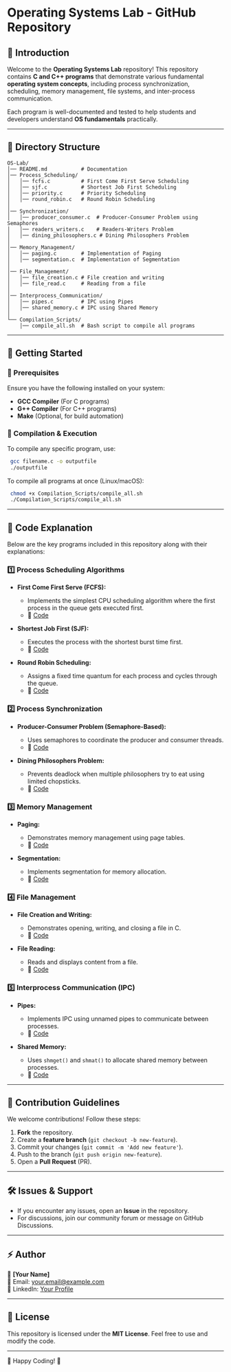 # Operating Systems Lab - GitHub Repository

## 📌 Introduction
Welcome to the **Operating Systems Lab** repository! This repository contains **C and C++ programs** that demonstrate various fundamental **operating system concepts**, including process synchronization, scheduling, memory management, file systems, and inter-process communication.

Each program is well-documented and tested to help students and developers understand **OS fundamentals** practically.

---

## 📂 Directory Structure
```
OS-Lab/
│── README.md           # Documentation
│── Process_Scheduling/
│   │── fcfs.c          # First Come First Serve Scheduling
│   │── sjf.c           # Shortest Job First Scheduling
│   │── priority.c      # Priority Scheduling
│   │── round_robin.c   # Round Robin Scheduling
│
│── Synchronization/
│   │── producer_consumer.c  # Producer-Consumer Problem using Semaphores
│   │── readers_writers.c    # Readers-Writers Problem
│   │── dining_philosophers.c # Dining Philosophers Problem
│
│── Memory_Management/
│   │── paging.c        # Implementation of Paging
│   │── segmentation.c  # Implementation of Segmentation
│
│── File_Management/
│   │── file_creation.c # File creation and writing
│   │── file_read.c     # Reading from a file
│
│── Interprocess_Communication/
│   │── pipes.c         # IPC using Pipes
│   │── shared_memory.c # IPC using Shared Memory
│
└── Compilation_Scripts/
    │── compile_all.sh  # Bash script to compile all programs
```

---

## 🚀 Getting Started

### 🔹 Prerequisites
Ensure you have the following installed on your system:
- **GCC Compiler** (For C programs)
- **G++ Compiler** (For C++ programs)
- **Make** (Optional, for build automation)

### 🔹 Compilation & Execution
To compile any specific program, use:
```bash
 gcc filename.c -o outputfile
 ./outputfile
```
To compile all programs at once (Linux/macOS):
```bash
 chmod +x Compilation_Scripts/compile_all.sh
 ./Compilation_Scripts/compile_all.sh
```

---

## 📜 Code Explanation
Below are the key programs included in this repository along with their explanations:

### **1️⃣ Process Scheduling Algorithms**
- **First Come First Serve (FCFS):**
  - Implements the simplest CPU scheduling algorithm where the first process in the queue gets executed first.
  - 📄 [Code](Process_Scheduling/fcfs.c)

- **Shortest Job First (SJF):**
  - Executes the process with the shortest burst time first.
  - 📄 [Code](Process_Scheduling/sjf.c)

- **Round Robin Scheduling:**
  - Assigns a fixed time quantum for each process and cycles through the queue.
  - 📄 [Code](Process_Scheduling/round_robin.c)

### **2️⃣ Process Synchronization**
- **Producer-Consumer Problem (Semaphore-Based):**
  - Uses semaphores to coordinate the producer and consumer threads.
  - 📄 [Code](Synchronization/producer_consumer.c)

- **Dining Philosophers Problem:**
  - Prevents deadlock when multiple philosophers try to eat using limited chopsticks.
  - 📄 [Code](Synchronization/dining_philosophers.c)

### **3️⃣ Memory Management**
- **Paging:**
  - Demonstrates memory management using page tables.
  - 📄 [Code](Memory_Management/paging.c)

- **Segmentation:**
  - Implements segmentation for memory allocation.
  - 📄 [Code](Memory_Management/segmentation.c)

### **4️⃣ File Management**
- **File Creation and Writing:**
  - Demonstrates opening, writing, and closing a file in C.
  - 📄 [Code](File_Management/file_creation.c)

- **File Reading:**
  - Reads and displays content from a file.
  - 📄 [Code](File_Management/file_read.c)

### **5️⃣ Interprocess Communication (IPC)**
- **Pipes:**
  - Implements IPC using unnamed pipes to communicate between processes.
  - 📄 [Code](Interprocess_Communication/pipes.c)

- **Shared Memory:**
  - Uses `shmget()` and `shmat()` to allocate shared memory between processes.
  - 📄 [Code](Interprocess_Communication/shared_memory.c)

---

## 📌 Contribution Guidelines
We welcome contributions! Follow these steps:
1. **Fork** the repository.
2. Create a **feature branch** (`git checkout -b new-feature`).
3. Commit your changes (`git commit -m 'Add new feature'`).
4. Push to the branch (`git push origin new-feature`).
5. Open a **Pull Request** (PR).

---

## 🛠 Issues & Support
- If you encounter any issues, open an **Issue** in the repository.
- For discussions, join our community forum or message on GitHub Discussions.

---

## ⚡ Author
👤 **[Your Name]**  
📧 Email: your.email@example.com  
🔗 LinkedIn: [Your Profile](https://linkedin.com/in/yourprofile)

---

## 📜 License
This repository is licensed under the **MIT License**. Feel free to use and modify the code.

---

🎯 Happy Coding! 🚀


